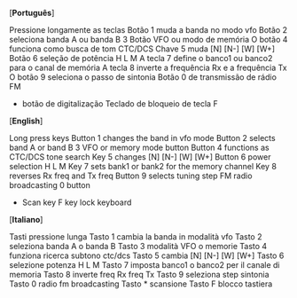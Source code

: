 [**Português**]

Pressione longamente as teclas
Botão 1 muda a banda no modo vfo
Botão 2 seleciona banda A ou banda B
3 Botão VFO ou modo de memória
O botão 4 funciona como busca de tom CTC/DCS
Chave 5 muda [N] [N-] [W] [W+]
Botão 6 seleção de potência H L M
A tecla 7 define o banco1 ou banco2 para o canal de memória
A tecla 8 <reverse> inverte a frequência Rx e a frequência Tx
O botão 9 seleciona o passo de sintonia
Botão 0 de transmissão de rádio FM
* botão de digitalização
Teclado de bloqueio de tecla F

[**English**]

Long press keys
Button 1 changes the band in vfo mode
Button 2 selects band A or band B
3 VFO or memory mode button
Button 4 functions as CTC/DCS tone search
Key 5 changes [N] [N-] [W] [W+]
Button 6 power selection H L M
Key 7 sets bank1 or bank2 for the memory channel
Key 8 <reverse> reverses Rx freq and Tx freq
Button 9 selects tuning step
FM radio broadcasting 0 button
* Scan key
F key lock keyboard

[**Italiano**]

Tasti pressione lunga
Tasto 1 cambia la banda in modalità vfo
Tasto 2 seleziona banda A o banda B
Tasto 3 modalità VFO o memorie 
Tasto 4 funziona ricerca subtono ctc/dcs
Tasto 5 cambia [N] [N-] [W] [W+]
Tasto 6 selezione potenza H L M
Tasto 7 imposta banco1 o banco2 per il canale di memoria 
Tasto 8 <reverse> inverte freq Rx freq Tx
Tasto 9 seleziona step sintonia
Tasto 0 radio fm broadcasting 
Tasto * scansione 
Tasto F blocco tastiera